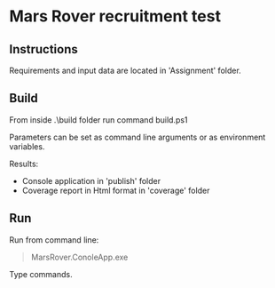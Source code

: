 # Mars Rover recruitment test

## Instructions

Requirements and input data are located in 'Assignment' folder.

## Build

From inside .\build folder run command build.ps1

Parameters can be set as command line arguments or as environment variables.

Results:
- Console application in 'publish' folder
- Coverage report in Html format in 'coverage' folder

## Run
Run from command line:

>MarsRover.ConoleApp.exe

Type commands.